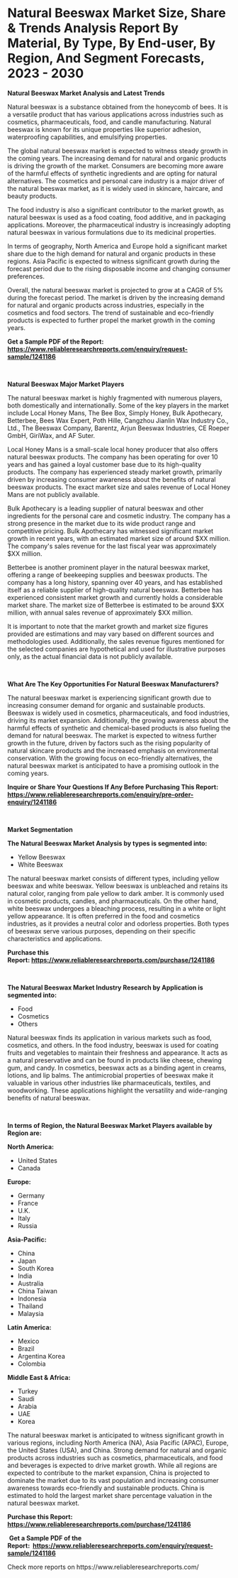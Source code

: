 <p><h1>Natural Beeswax Market Size, Share & Trends Analysis Report By Material, By Type, By End-user, By Region, And Segment Forecasts, 2023 - 2030</h1></p><p><strong>Natural Beeswax Market Analysis and Latest Trends</strong></p>
<p><p>Natural beeswax is a substance obtained from the honeycomb of bees. It is a versatile product that has various applications across industries such as cosmetics, pharmaceuticals, food, and candle manufacturing. Natural beeswax is known for its unique properties like superior adhesion, waterproofing capabilities, and emulsifying properties.</p><p>The global natural beeswax market is expected to witness steady growth in the coming years. The increasing demand for natural and organic products is driving the growth of the market. Consumers are becoming more aware of the harmful effects of synthetic ingredients and are opting for natural alternatives. The cosmetics and personal care industry is a major driver of the natural beeswax market, as it is widely used in skincare, haircare, and beauty products.</p><p>The food industry is also a significant contributor to the market growth, as natural beeswax is used as a food coating, food additive, and in packaging applications. Moreover, the pharmaceutical industry is increasingly adopting natural beeswax in various formulations due to its medicinal properties.</p><p>In terms of geography, North America and Europe hold a significant market share due to the high demand for natural and organic products in these regions. Asia Pacific is expected to witness significant growth during the forecast period due to the rising disposable income and changing consumer preferences.</p><p>Overall, the natural beeswax market is projected to grow at a CAGR of 5% during the forecast period. The market is driven by the increasing demand for natural and organic products across industries, especially in the cosmetics and food sectors. The trend of sustainable and eco-friendly products is expected to further propel the market growth in the coming years.</p></p>
<p><strong>Get a Sample PDF of the Report:&nbsp; <a href="https://www.reliableresearchreports.com/enquiry/request-sample/1241186">https://www.reliableresearchreports.com/enquiry/request-sample/1241186</a></strong></p>
<p>&nbsp;</p>
<p><strong>Natural Beeswax Major Market Players</strong></p>
<p><p>The natural beeswax market is highly fragmented with numerous players, both domestically and internationally. Some of the key players in the market include Local Honey Mans, The Bee Box, Simply Honey, Bulk Apothecary, Betterbee, Bees Wax Expert, Poth Hille, Cangzhou Jianlin Wax Industry Co., Ltd., The Beeswax Company, Barentz, Arjun Beeswax Industries, CE Roeper GmbH, GiriWax, and AF Suter.</p><p>Local Honey Mans is a small-scale local honey producer that also offers natural beeswax products. The company has been operating for over 10 years and has gained a loyal customer base due to its high-quality products. The company has experienced steady market growth, primarily driven by increasing consumer awareness about the benefits of natural beeswax products. The exact market size and sales revenue of Local Honey Mans are not publicly available.</p><p>Bulk Apothecary is a leading supplier of natural beeswax and other ingredients for the personal care and cosmetic industry. The company has a strong presence in the market due to its wide product range and competitive pricing. Bulk Apothecary has witnessed significant market growth in recent years, with an estimated market size of around $XX million. The company's sales revenue for the last fiscal year was approximately $XX million.</p><p>Betterbee is another prominent player in the natural beeswax market, offering a range of beekeeping supplies and beeswax products. The company has a long history, spanning over 40 years, and has established itself as a reliable supplier of high-quality natural beeswax. Betterbee has experienced consistent market growth and currently holds a considerable market share. The market size of Betterbee is estimated to be around $XX million, with annual sales revenue of approximately $XX million.</p><p>It is important to note that the market growth and market size figures provided are estimations and may vary based on different sources and methodologies used. Additionally, the sales revenue figures mentioned for the selected companies are hypothetical and used for illustrative purposes only, as the actual financial data is not publicly available.</p></p>
<p>&nbsp;</p>
<p><strong>What Are The Key Opportunities For Natural Beeswax Manufacturers?</strong></p>
<p><p>The natural beeswax market is experiencing significant growth due to increasing consumer demand for organic and sustainable products. Beeswax is widely used in cosmetics, pharmaceuticals, and food industries, driving its market expansion. Additionally, the growing awareness about the harmful effects of synthetic and chemical-based products is also fueling the demand for natural beeswax. The market is expected to witness further growth in the future, driven by factors such as the rising popularity of natural skincare products and the increased emphasis on environmental conservation. With the growing focus on eco-friendly alternatives, the natural beeswax market is anticipated to have a promising outlook in the coming years.</p></p>
<p><strong>Inquire or Share Your Questions If Any Before Purchasing This Report: <a href="https://www.reliableresearchreports.com/enquiry/pre-order-enquiry/1241186">https://www.reliableresearchreports.com/enquiry/pre-order-enquiry/1241186</a></strong></p>
<p>&nbsp;</p>
<p><strong>Market Segmentation</strong></p>
<p><strong>The Natural Beeswax Market Analysis by types is segmented into:</strong></p>
<p><ul><li>Yellow Beeswax</li><li>White Beeswax</li></ul></p>
<p><p>The natural beeswax market consists of different types, including yellow beeswax and white beeswax. Yellow beeswax is unbleached and retains its natural color, ranging from pale yellow to dark amber. It is commonly used in cosmetic products, candles, and pharmaceuticals. On the other hand, white beeswax undergoes a bleaching process, resulting in a white or light yellow appearance. It is often preferred in the food and cosmetics industries, as it provides a neutral color and odorless properties. Both types of beeswax serve various purposes, depending on their specific characteristics and applications.</p></p>
<p><strong>Purchase this Report:&nbsp;<a href="https://www.reliableresearchreports.com/purchase/1241186">https://www.reliableresearchreports.com/purchase/1241186</a></strong></p>
<p>&nbsp;</p>
<p><strong>The Natural Beeswax Market Industry Research by Application is segmented into:</strong></p>
<p><ul><li>Food</li><li>Cosmetics</li><li>Others</li></ul></p>
<p><p>Natural beeswax finds its application in various markets such as food, cosmetics, and others. In the food industry, beeswax is used for coating fruits and vegetables to maintain their freshness and appearance. It acts as a natural preservative and can be found in products like cheese, chewing gum, and candy. In cosmetics, beeswax acts as a binding agent in creams, lotions, and lip balms. The antimicrobial properties of beeswax make it valuable in various other industries like pharmaceuticals, textiles, and woodworking. These applications highlight the versatility and wide-ranging benefits of natural beeswax.</p></p>
<p>&nbsp;</p>
<p><strong>In terms of Region, the Natural Beeswax Market Players available by Region are:</strong></p>
<p>
    <p> <strong> North America: </strong>
        <ul>
            <li>United States</li>
            <li>Canada</li>
        </ul>
        </p> 
    <p> <strong> Europe: </strong>
        <ul>
            <li>Germany</li>
            <li>France</li>
            <li>U.K.</li>
            <li>Italy</li>
            <li>Russia</li>
        </ul>
        </p> 
    <p> <strong> Asia-Pacific: </strong>
        <ul>
            <li>China</li>
            <li>Japan</li>
            <li>South Korea</li>
            <li>India</li>
            <li>Australia</li>
            <li>China Taiwan</li>
            <li>Indonesia</li>
            <li>Thailand</li>
            <li>Malaysia</li>
        </ul>
        </p> 
    <p> <strong> Latin America: </strong>
        <ul>
            <li>Mexico</li>
            <li>Brazil</li>
            <li>Argentina Korea</li>
            <li>Colombia</li>
        </ul>
        </p> 
    <p> <strong> Middle East & Africa: </strong>
        <ul>
            <li>Turkey</li>
            <li>Saudi</li>
            <li>Arabia</li>
            <li>UAE</li>
            <li>Korea</li>
        </ul>
    </p>
    </p>
<p><p>The natural beeswax market is anticipated to witness significant growth in various regions, including North America (NA), Asia Pacific (APAC), Europe, the United States (USA), and China. Strong demand for natural and organic products across industries such as cosmetics, pharmaceuticals, and food and beverages is expected to drive market growth. While all regions are expected to contribute to the market expansion, China is projected to dominate the market due to its vast population and increasing consumer awareness towards eco-friendly and sustainable products. China is estimated to hold the largest market share percentage valuation in the natural beeswax market.</p></p>
<p><strong>Purchase this Report: <a href="https://www.reliableresearchreports.com/purchase/1241186">https://www.reliableresearchreports.com/purchase/1241186</a></strong></p>
<p>&nbsp;<strong>Get a Sample PDF of the Report:&nbsp;&nbsp;<a href="https://www.reliableresearchreports.com/enquiry/request-sample/1241186">https://www.reliableresearchreports.com/enquiry/request-sample/1241186</a></strong></p>
<p><strong></strong></p>
<p>Check more reports on https://www.reliableresearchreports.com/</p>